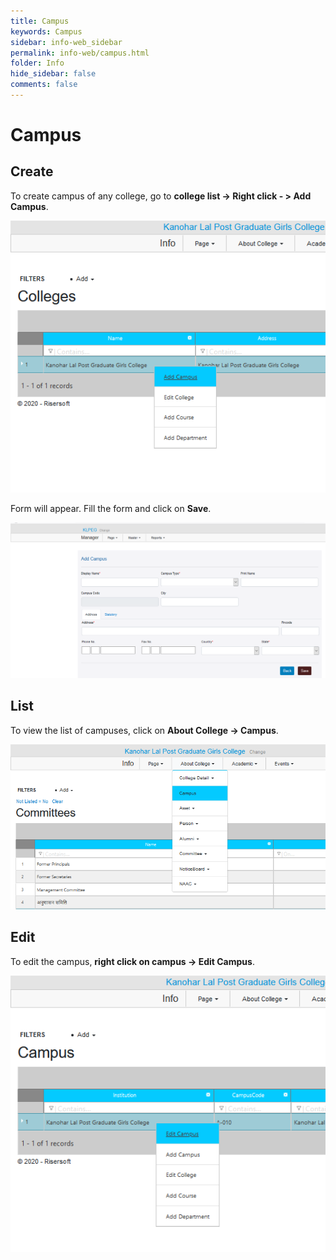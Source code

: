 ```yaml
---
title: Campus
keywords: Campus
sidebar: info-web_sidebar
permalink: info-web/campus.html
folder: Info
hide_sidebar: false
comments: false
---
```


# Campus

## Create
To create campus of any college, go to **college list -> Right click - > Add Campus**.

![](/images/addcampus.png)
 
Form will appear. Fill the form and click on **Save**. 
 
![](/images/campusform.png)

## List

To view the list of campuses, click on **About College -> Campus**.

![](/images/campuslist.png)
 
## Edit

To edit the campus, **right click on campus -> Edit Campus**. 

![](/images/editcampus.png)
